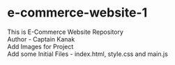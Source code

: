 # e-commerce-website-1
This is E-Commerce Website Repository
<br>
Author - Captain Kanak
<br>
Add Images for Project
<br>
Add some Initial Files - index.html, style.css and main.js